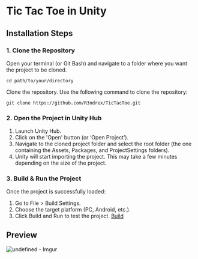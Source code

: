 # Tic Tac Toe in Unity
## Installation Steps
### 1. Clone the Repository
Open your terminal (or Git Bash) and navigate to a folder where you want the project to be cloned.
```
cd path/to/your/directory
```
Clone the repository. Use the following command to clone the repository:
```
git clone https://github.com/R3ndrex/TicTacToe.git
```
### 2. Open the Project in Unity Hub
1. Launch Unity Hub.
2. Click on the 'Open' button (or ‘Open Project’).
3. Navigate to the cloned project folder and select the root folder (the one containing the Assets, Packages, and ProjectSettings folders).
4. Unity will start importing the project. This may take a few minutes depending on the size of the project.
### 3. Build & Run the Project
Once the project is successfully loaded:
1. Go to File > Build Settings.
2. Choose the target platform (PC, Android, etc.).
3. Click Build and Run to test the project.
[Build](https://i.imgur.com/MtLPOaJ.png?raw=true)

## Preview
![undefined - Imgur](https://github.com/R3ndrex/TicTacToe/assets/127026383/aefe465a-49d2-4f96-9a7e-7db638fccf3d)
